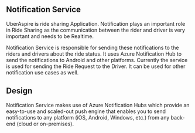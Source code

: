 ﻿## Notification Service
UberAspire is ride sharing Application. Notification plays an important role in Ride Sharing as the communication 
between the rider and driver is very important and needs to be Realtime.

Notification Service is responsible for sending these notifications to the riders and drivers about the ride status.
It uses Azure Notification Hub to send the notifications to Android and other platforms.
Currently the service is used for sending the Ride Request to the Driver. It can be used for other notification use cases as well.



## Design

Notification Service makes use of Azure Notification Hubs which provide an easy-to-use and scaled-out push engine that enables you to send notifications to any platform (iOS, Android, Windows, etc.)
from any back-end (cloud or on-premises).